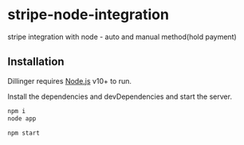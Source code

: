 # stripe-node-integration
stripe integration with node - auto and manual method(hold payment)



## Installation

Dillinger requires [Node.js](https://nodejs.org/) v10+ to run.

Install the dependencies and devDependencies and start the server.

```sh
npm i
node app
```

```sh
npm start
```
